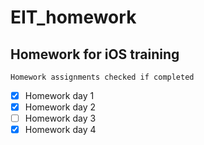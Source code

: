 # EIT_homework
## Homework for iOS training 

`Homework assignments checked if completed`

- [x] Homework day 1
- [x] Homework day 2
- [ ] Homework day 3
- [x] Homework day 4
